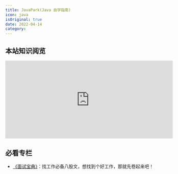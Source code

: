 ```yaml
---
title: JavaPark(Java 自学指南)
icon: java
isOriginal: true
date: 2022-04-14
category: 
---
```


## 本站知识阅览

<center><iframe id="embed_dom" name="embed_dom" frameborder="0" style="display:block;width:525px; height:245px;" src="https://v3.processon.com/embed/6369ec737621310848dd3ea0"></iframe></center>

## 必看专栏

-   [《面试宝典》](./md/interview/README.md)：找工作必备八股文，想找到个好工作，那就先卷起来吧！
<!-- -   [《Java 菜鸟入门》](./java/java-se/README.md)：根据自己所学知识，结合网上的经典教程，输出针对 Java 新手程序员的详细入门教程！
-   [《Spring Boot 基础教程》](./java/spring-boot/README.md)：根据自己所学习的知识，打造出的详细全面的 Spring Boot 2.x 基础教程！
-   [《IntelliJ IDEA 使用指南》](./dev-tools/idea/README.md)：日常使用所总结的关于 IntelliJ IDEA 的使用经验总结！
-   [《MySQL 教程》](./database/mysql/README.md)：MySQL 从初级到高阶，一套教程搞定！ -->